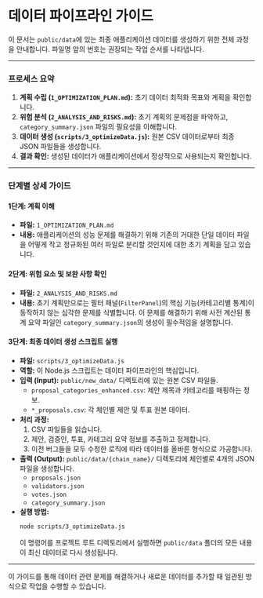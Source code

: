 # 데이터 파이프라인 가이드

이 문서는 `public/data`에 있는 최종 애플리케이션 데이터를 생성하기 위한 전체 과정을 안내합니다. 파일명 앞의 번호는 권장되는 작업 순서를 나타냅니다.

---

### **프로세스 요약**

1.  **계획 수립 (`1_OPTIMIZATION_PLAN.md`):** 초기 데이터 최적화 목표와 계획을 확인합니다.
2.  **위험 분석 (`2_ANALYSIS_AND_RISKS.md`):** 초기 계획의 문제점을 파악하고, `category_summary.json` 파일의 필요성을 이해합니다.
3.  **데이터 생성 (`scripts/3_optimizeData.js`):** 원본 CSV 데이터로부터 최종 JSON 파일들을 생성합니다.
4.  **결과 확인:** 생성된 데이터가 애플리케이션에서 정상적으로 사용되는지 확인합니다.

---

### **단계별 상세 가이드**

#### **1단계: 계획 이해**

*   **파일:** `1_OPTIMIZATION_PLAN.md`
*   **내용:** 애플리케이션의 성능 문제를 해결하기 위해 기존의 거대한 단일 데이터 파일을 어떻게 작고 정규화된 여러 파일로 분리할 것인지에 대한 초기 계획을 담고 있습니다.

#### **2단계: 위험 요소 및 보완 사항 확인**

*   **파일:** `2_ANALYSIS_AND_RISKS.md`
*   **내용:** 초기 계획만으로는 필터 패널(`FilterPanel`)의 핵심 기능(카테고리별 통계)이 동작하지 않는 심각한 문제를 식별합니다. 이 문제를 해결하기 위해 사전 계산된 통계 요약 파일인 `category_summary.json`의 생성이 필수적임을 설명합니다.

#### **3단계: 최종 데이터 생성 스크립트 실행**

*   **파일:** `scripts/3_optimizeData.js`
*   **역할:** 이 Node.js 스크립트는 데이터 파이프라인의 핵심입니다.
*   **입력 (Input):** `public/new_data/` 디렉토리에 있는 원본 CSV 파일들.
    *   `proposal_categories_enhanced.csv`: 제안 제목과 카테고리를 매핑하는 정보.
    *   `*_proposals.csv`: 각 체인별 제안 및 투표 원본 데이터.
*   **처리 과정:**
    1.  CSV 파일들을 읽습니다.
    2.  제안, 검증인, 투표, 카테고리 요약 정보를 추출하고 정제합니다.
    3.  이전 버그들을 모두 수정한 로직에 따라 데이터를 올바른 형식으로 가공합니다.
*   **출력 (Output):** `public/data/{chain_name}/` 디렉토리에 체인별로 4개의 JSON 파일을 생성합니다.
    *   `proposals.json`
    *   `validators.json`
    *   `votes.json`
    *   `category_summary.json`
*   **실행 방법:**
    ```bash
    node scripts/3_optimizeData.js
    ```
    이 명령어를 프로젝트 루트 디렉토리에서 실행하면 `public/data` 폴더의 모든 내용이 최신 데이터로 다시 생성됩니다.

---

이 가이드를 통해 데이터 관련 문제를 해결하거나 새로운 데이터를 추가할 때 일관된 방식으로 작업을 수행할 수 있습니다.
